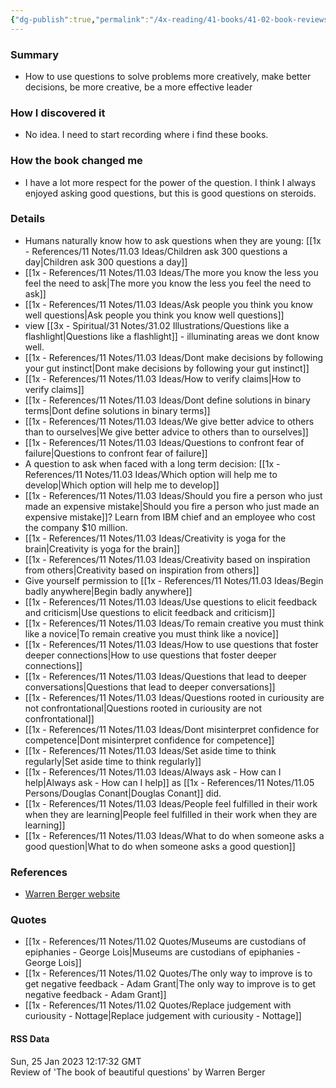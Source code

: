 ```yaml
---
{"dg-publish":true,"permalink":"/4x-reading/41-books/41-02-book-reviews/the-book-of-beautiful-questions-warren-berger/","title":"The book of Beautiful Questions - Warren Berger","created":"2024-02-14T20:17:40.257+03:00","updated":"2024-02-14T20:17:40.257+03:00"}
---
```



### Summary
- How to use questions to solve problems more creatively, make better decisions, be more creative, be  a more effective leader

### How I discovered it
- No idea. I need to start recording where i find these books.

### How the book changed me
- I have a lot more respect for the power of the question. I think I always enjoyed asking good questions, but this is good questions on steroids.

### Details
- Humans naturally know how to ask questions when they are young: [[1x - References/11 Notes/11.03 Ideas/Children ask 300 questions a day\|Children ask 300 questions a day]]
- [[1x - References/11 Notes/11.03 Ideas/The more you know the less you feel the need to ask\|The more you know the less you feel the need to ask]]
- [[1x - References/11 Notes/11.03 Ideas/Ask people you think you know well questions\|Ask people you think you know well questions]]
- view [[3x - Spiritual/31 Notes/31.02 Illustrations/Questions like a flashlight\|Questions like a flashlight]] - illuminating areas we dont know well.
- [[1x - References/11 Notes/11.03 Ideas/Dont make decisions by following your gut instinct\|Dont make decisions by following your gut instinct]]
- [[1x - References/11 Notes/11.03 Ideas/How to verify claims\|How to verify claims]]
- [[1x - References/11 Notes/11.03 Ideas/Dont define solutions in binary terms\|Dont define solutions in binary terms]]
- [[1x - References/11 Notes/11.03 Ideas/We give better advice to others than to ourselves\|We give better advice to others than to ourselves]]
- [[1x - References/11 Notes/11.03 Ideas/Questions to confront fear of failure\|Questions to confront fear of failure]]
- A question to ask when faced with a long term decision: [[1x - References/11 Notes/11.03 Ideas/Which option will help me to develop\|Which option will help me to develop]]
- [[1x - References/11 Notes/11.03 Ideas/Should you fire a person who just made an expensive mistake\|Should you fire a person who just made an expensive mistake]]? Learn from IBM chief and an employee who cost the company $10 million.
- [[1x - References/11 Notes/11.03 Ideas/Creativity is yoga for the brain\|Creativity is yoga for the brain]]
- [[1x - References/11 Notes/11.03 Ideas/Creativity based on inspiration from others\|Creativity based on inspiration from others]]
- Give yourself permission to [[1x - References/11 Notes/11.03 Ideas/Begin badly anywhere\|Begin badly anywhere]]
- [[1x - References/11 Notes/11.03 Ideas/Use questions to elicit feedback and criticism\|Use questions to elicit feedback and criticism]]
- [[1x - References/11 Notes/11.03 Ideas/To remain creative you must think like a novice\|To remain creative you must think like a novice]]
- [[1x - References/11 Notes/11.03 Ideas/How to use questions that foster deeper connections\|How to use questions that foster deeper connections]]
- [[1x - References/11 Notes/11.03 Ideas/Questions that lead to deeper conversations\|Questions that lead to deeper conversations]]
- [[1x - References/11 Notes/11.03 Ideas/Questions rooted in curiousity are not confrontational\|Questions rooted in curiousity are not confrontational]]
- [[1x - References/11 Notes/11.03 Ideas/Dont misinterpret confidence for competence\|Dont misinterpret confidence for competence]]
- [[1x - References/11 Notes/11.03 Ideas/Set aside time to think regularly\|Set aside time to think regularly]]
- [[1x - References/11 Notes/11.03 Ideas/Always ask - How can I help\|Always ask - How can I help]] as [[1x - References/11 Notes/11.05 Persons/Douglas Conant\|Douglas Conant]] did.
- [[1x - References/11 Notes/11.03 Ideas/People feel fulfilled in their work when they are learning\|People feel fulfilled in their work when they are learning]]
- [[1x - References/11 Notes/11.03 Ideas/What to do when someone asks a good question\|What to do when someone asks a good question]]

### References
- [Warren Berger website](https://warrenberger.com/the-book-of-beautiful-questions/)

### Quotes
- [[1x - References/11 Notes/11.02 Quotes/Museums are custodians of epiphanies - George Lois\|Museums are custodians of epiphanies - George Lois]]
- [[1x - References/11 Notes/11.02 Quotes/The only way to improve is to get negative feedback - Adam Grant\|The only way to improve is to get negative feedback - Adam Grant]]
- [[1x - References/11 Notes/11.02 Quotes/Replace judgement with curiousity - Nottage\|Replace judgement with curiousity - Nottage]]

#### RSS Data
<div class='date'>Sun, 25 Jan 2023 12:17:32 GMT</div>
<div class='description'> Review of 'The book of beautiful questions' by Warren Berger </div>
